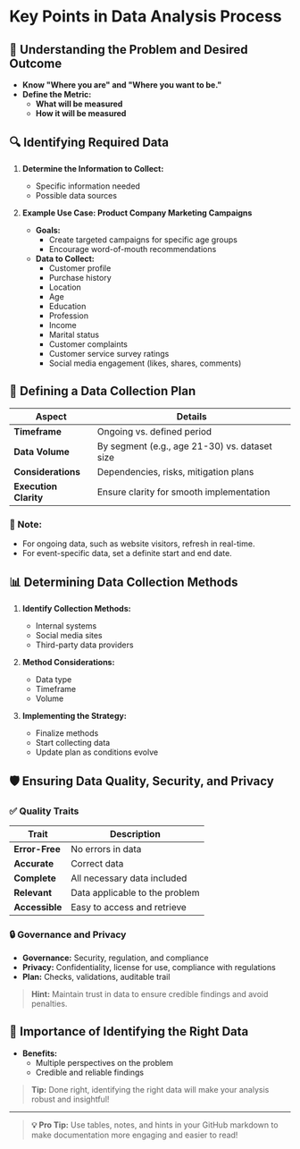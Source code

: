 # Key Points in Data Analysis Process

## 🧭 Understanding the Problem and Desired Outcome
- **Know "Where you are" and "Where you want to be."**
- **Define the Metric:**
  - **What will be measured**
  - **How it will be measured**

## 🔍 Identifying Required Data
1. **Determine the Information to Collect:**
   - Specific information needed
   - Possible data sources

2. **Example Use Case: Product Company Marketing Campaigns**
   - **Goals:**
     - Create targeted campaigns for specific age groups
     - Encourage word-of-mouth recommendations
   - **Data to Collect:**
     - Customer profile
     - Purchase history
     - Location
     - Age
     - Education
     - Profession
     - Income
     - Marital status
     - Customer complaints
     - Customer service survey ratings
     - Social media engagement (likes, shares, comments)

## 📝 Defining a Data Collection Plan
| Aspect                     | Details                                           |
|----------------------------|---------------------------------------------------|
| **Timeframe**              | Ongoing vs. defined period                        |
| **Data Volume**            | By segment (e.g., age 21-30) vs. dataset size     |
| **Considerations**         | Dependencies, risks, mitigation plans             |
| **Execution Clarity**      | Ensure clarity for smooth implementation          |

### 📝 Note:
- For ongoing data, such as website visitors, refresh in real-time.
- For event-specific data, set a definite start and end date.

## 📊 Determining Data Collection Methods
1. **Identify Collection Methods:**
   - Internal systems
   - Social media sites
   - Third-party data providers

2. **Method Considerations:**
   - Data type
   - Timeframe
   - Volume

3. **Implementing the Strategy:**
   - Finalize methods
   - Start collecting data
   - Update plan as conditions evolve

## 🛡️ Ensuring Data Quality, Security, and Privacy
### ✅ Quality Traits
| Trait         | Description                                       |
|---------------|---------------------------------------------------|
| **Error-Free**| No errors in data                                  |
| **Accurate**  | Correct data                                       |
| **Complete**  | All necessary data included                        |
| **Relevant**  | Data applicable to the problem                     |
| **Accessible**| Easy to access and retrieve                        |

### 🔒 Governance and Privacy
- **Governance:** Security, regulation, and compliance
- **Privacy:** Confidentiality, license for use, compliance with regulations
- **Plan:** Checks, validations, auditable trail

> **Hint:** Maintain trust in data to ensure credible findings and avoid penalties.

## 🚀 Importance of Identifying the Right Data
- **Benefits:**
  - Multiple perspectives on the problem
  - Credible and reliable findings

> **Tip:** Done right, identifying the right data will make your analysis robust and insightful!

---

> **💡 Pro Tip:** Use tables, notes, and hints in your GitHub markdown to make documentation more engaging and easier to read!
